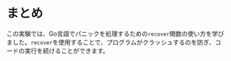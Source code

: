 # まとめ

この実験では、Go言語でパニックを処理するための`recover`関数の使い方を学びました。`recover`を使用することで、プログラムがクラッシュするのを防ぎ、コードの実行を続けることができます。
